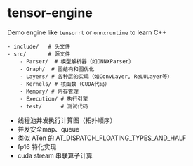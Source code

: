 # tensor-engine

Demo engine like `tensorrt` or `onnxruntime` to learn C++

```
- include/   # 头文件
- src/       # 源文件
    - Parser/  # 模型解析器（如ONNXParser）
    - Graph/  # 图结构和图优化
    - Layers/ # 各种层的实现（如ConvLayer, ReLULayer等）
    - Kernels/ # 核函数（CUDA代码）
    - Memory/ # 内存管理
    - Execution/ # 执行引擎
    - test/      # 测试代码

```

- 线程池并发执行计算图（拓扑顺序）
- 并发安全map、queue
- 类似 ATen 的 AT_DISPATCH_FLOATING_TYPES_AND_HALF
- fp16 特化实现
- cuda stream 串联算子计算
